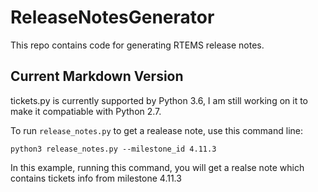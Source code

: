 # ReleaseNotesGenerator
This repo contains code for generating RTEMS release notes.

## Current Markdown Version
tickets.py is currently supported by Python 3.6, I am still working on it to make it compatiable with Python 2.7.

To run `release_notes.py` to get a realease note, use this command line:
```
python3 release_notes.py --milestone_id 4.11.3
```
In this example, running this command, you will get a realse note which contains tickets info from milestone 4.11.3
